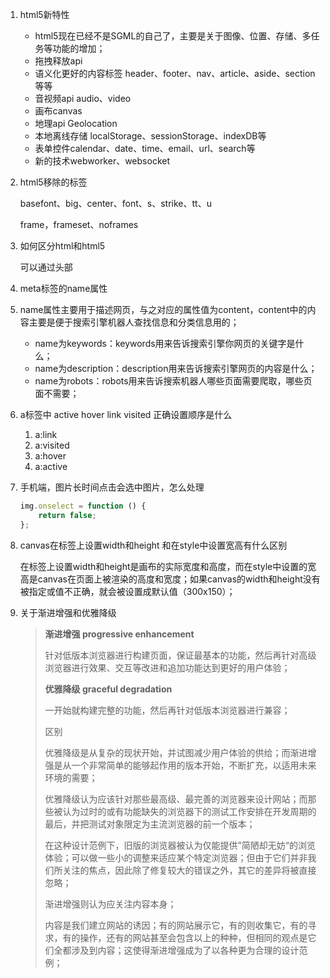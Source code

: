 1. html5新特性

    * html5现在已经不是SGML的自己了，主要是关于图像、位置、存储、多任务等功能的增加；
    * 拖拽释放api
    * 语义化更好的内容标签 header、footer、nav、article、aside、section等等
    * 音视频api audio、video
    * 画布canvas
    * 地理api Geolocation
    * 本地离线存储 localStorage、sessionStorage、indexDB等
    * 表单控件calendar、date、time、email、url、search等
    * 新的技术webworker、websocket

2. html5移除的标签

    basefont、big、center、font、s、strike、tt、u

    frame，frameset、noframes

3. 如何区分html和html5

    可以通过头部<!DOCTYPE html>

4. meta标签的name属性

5. name属性主要用于描述网页，与之对应的属性值为content，content中的内容主要是便于搜索引擎机器人查找信息和分类信息用的；

    * name为keywords：keywords用来告诉搜索引擎你网页的关键字是什么；
    * name为description：description用来告诉搜索引擎网页的内容是什么；
    * name为robots：robots用来告诉搜索机器人哪些页面需要爬取，哪些页面不需要；

6. a标签中 active hover link visited 正确设置顺序是什么

    1. a:link
    2. a:visited
    3. a:hover
    4. a:active

7. 手机端，图片长时间点击会选中图片，怎么处理

    ```javascript
    img.onselect = function () {
    	return false;
    };
    ```

8. canvas在标签上设置width和height 和在style中设置宽高有什么区别

    在标签上设置width和height是画布的实际宽度和高度，而在style中设置的宽高是canvas在页面上被渲染的高度和宽度；如果canvas的width和height没有被指定或值不正确，就会被设置成默认值（300x150）；

9. 关于渐进增强和优雅降级

    > **渐进增强 progressive enhancement**
    >
    > 针对低版本浏览器进行构建页面，保证最基本的功能，然后再针对高级浏览器进行效果、交互等改进和追加功能达到更好的用户体验；
    >
    > **优雅降级 graceful degradation**
    >
    > 一开始就构建完整的功能，然后再针对低版本浏览器进行兼容；
    >
    > 区别
    >
    > 优雅降级是从复杂的现状开始，并试图减少用户体验的供给；而渐进增强是从一个非常简单的能够起作用的版本开始，不断扩充，以适用未来环境的需要；
    >
    > 优雅降级认为应该针对那些最高级、最完善的浏览器来设计网站；而那些被认为过时的或有功能缺失的浏览器下的测试工作安排在开发周期的最后，并把测试对象限定为主流浏览器的前一个版本；
    >
    > 在这种设计范例下，旧版的浏览器被认为仅能提供”简陋却无妨“的浏览体验；可以做一些小的调整来适应某个特定浏览器；但由于它们并非我们所关注的焦点，因此除了修复较大的错误之外，其它的差异将被直接忽略；
    >
    > 渐进增强则认为应关注内容本身；
    >
    > 内容是我们建立网站的诱因；有的网站展示它，有的则收集它，有的寻求，有的操作，还有的网站甚至会包含以上的种种，但相同的观点是它们全都涉及到内容；这使得渐进增强成为了以各种更为合理的设计范例；

